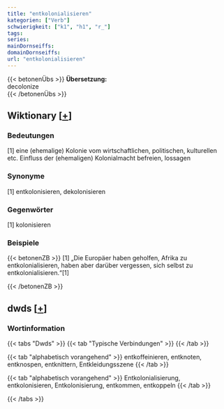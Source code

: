 ```yaml
---
title: "entkolonialisieren"
kategorien: ["Verb"]
schwierigkeit: ["k1", "h1", "r_"]
tags:
series:
mainDornseiffs:
domainDornseiffs:
url: "entkolonialisieren"
---
```


{{< betonenÜbs >}}
**Übersetzung:**  
decolonize  
{{< /betonenÜbs >}}

## Wiktionary [[+](https://de.wiktionary.org/wiki/entkolonialisieren)]

### Bedeutungen
[1] eine (ehemalige) Kolonie vom wirtschaftlichen, politischen, kulturellen etc. Einfluss der (ehemaligen) Kolonialmacht befreien, lossagen  

### Synonyme
[1] entkolonisieren, dekolonisieren  

### Gegenwörter
[1] kolonisieren  

### Beispiele
{{< betonenZB >}}
[1] „Die Europäer haben geholfen, Afrika zu entkolonialisieren, haben aber darüber vergessen, sich selbst zu entkolonialisieren.“[1]  

{{< /betonenZB >}}


## dwds [[+](https://www.dwds.de/wb/entkolonialisieren)]

### Wortinformation
{{< tabs "Dwds" >}}
{{< tab "Typische Verbindungen" >}}
{{< /tab >}}

{{< tab "alphabetisch vorangehend" >}}
entkoffeinieren, entknoten, entknospen, entknittern, Entkleidungsszene
{{< /tab >}}

{{< tab "alphabetisch vorangehend" >}}
Entkolonialisierung, entkolonisieren, Entkolonisierung, entkommen, entkoppeln
{{< /tab >}}

{{< /tabs >}}

